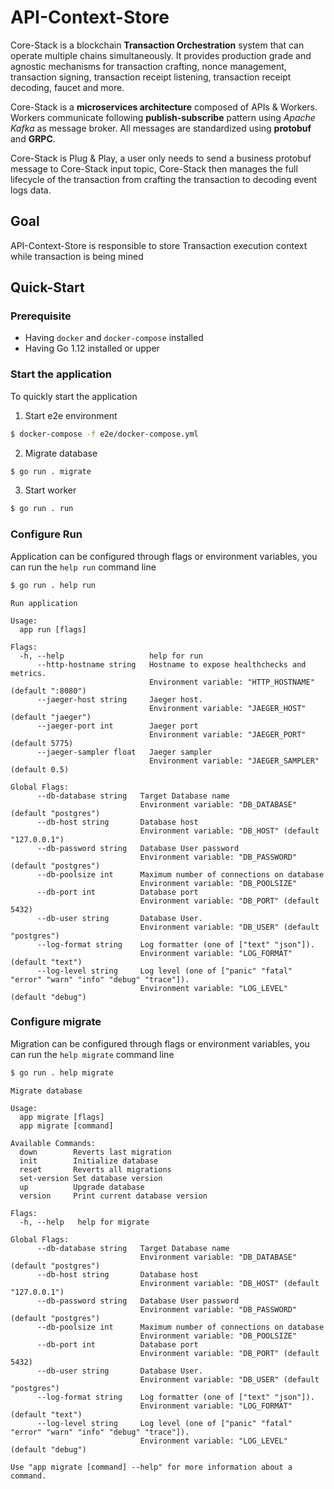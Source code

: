 # API-Context-Store

Core-Stack is a blockchain **Transaction Orchestration** system that can operate multiple chains simultaneously.
It provides production grade and agnostic mechanisms for transaction crafting, nonce management, transaction signing, transaction receipt listening, transaction receipt decoding, faucet and more.

Core-Stack is a **microservices architecture** composed of APIs & Workers. 
Workers communicate following **publish-subscribe** pattern using *Apache Kafka* as message broker. 
All messages are standardized using **protobuf** and **GRPC**.

Core-Stack is Plug & Play, a user only needs to send a business protobuf message to Core-Stack input topic,
Core-Stack then manages the full lifecycle of the transaction from crafting the transaction to decoding event logs data.

## Goal

API-Context-Store is responsible to store Transaction execution context while transaction is being mined 

## Quick-Start

### Prerequisite

- Having ```docker``` and ```docker-compose``` installed
- Having Go 1.12 installed or upper

### Start the application

To quickly start the application

1. Start e2e environment

```sh
$ docker-compose -f e2e/docker-compose.yml
```

2. Migrate database

```sh
$ go run . migrate
```

3. Start worker

```sh
$ go run . run
```

### Configure Run

Application can be configured through flags or environment variables, you can run the ```help run``` command line

```sh
$ go run . help run
```

```
Run application

Usage:
  app run [flags]

Flags:
  -h, --help                   help for run
      --http-hostname string   Hostname to expose healthchecks and metrics.
                               Environment variable: "HTTP_HOSTNAME" (default ":8080")
      --jaeger-host string     Jaeger host.
                               Environment variable: "JAEGER_HOST" (default "jaeger")
      --jaeger-port int        Jaeger port
                               Environment variable: "JAEGER_PORT" (default 5775)
      --jaeger-sampler float   Jaeger sampler
                               Environment variable: "JAEGER_SAMPLER" (default 0.5)

Global Flags:
      --db-database string   Target Database name
                             Environment variable: "DB_DATABASE" (default "postgres")
      --db-host string       Database host
                             Environment variable: "DB_HOST" (default "127.0.0.1")
      --db-password string   Database User password
                             Environment variable: "DB_PASSWORD" (default "postgres")
      --db-poolsize int      Maximum number of connections on database
                             Environment variable: "DB_POOLSIZE"
      --db-port int          Database port
                             Environment variable: "DB_PORT" (default 5432)
      --db-user string       Database User.
                             Environment variable: "DB_USER" (default "postgres")
      --log-format string    Log formatter (one of ["text" "json"]).
                             Environment variable: "LOG_FORMAT" (default "text")
      --log-level string     Log level (one of ["panic" "fatal" "error" "warn" "info" "debug" "trace"]).
                             Environment variable: "LOG_LEVEL" (default "debug")
```

### Configure migrate
Migration can be configured through flags or environment variables, you can run the ```help migrate``` command line

```sh
$ go run . help migrate
```

```
Migrate database

Usage:
  app migrate [flags]
  app migrate [command]

Available Commands:
  down        Reverts last migration
  init        Initialize database
  reset       Reverts all migrations
  set-version Set database version
  up          Upgrade database
  version     Print current database version

Flags:
  -h, --help   help for migrate

Global Flags:
      --db-database string   Target Database name
                             Environment variable: "DB_DATABASE" (default "postgres")
      --db-host string       Database host
                             Environment variable: "DB_HOST" (default "127.0.0.1")
      --db-password string   Database User password
                             Environment variable: "DB_PASSWORD" (default "postgres")
      --db-poolsize int      Maximum number of connections on database
                             Environment variable: "DB_POOLSIZE"
      --db-port int          Database port
                             Environment variable: "DB_PORT" (default 5432)
      --db-user string       Database User.
                             Environment variable: "DB_USER" (default "postgres")
      --log-format string    Log formatter (one of ["text" "json"]).
                             Environment variable: "LOG_FORMAT" (default "text")
      --log-level string     Log level (one of ["panic" "fatal" "error" "warn" "info" "debug" "trace"]).
                             Environment variable: "LOG_LEVEL" (default "debug")

Use "app migrate [command] --help" for more information about a command.
```